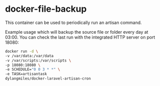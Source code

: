 # docker-file-backup

This container can be used to periodically run an artisan command.

Example usage which will backup the source file or folder every day at 03:00. You can check the last run with the integrated HTTP server on port 18080:

```bash
docker run -d \
-v /var/data:/var/data
-v /var/scripts:/var/scripts \
-p 18080:18080 \
-e SCHEDULE="0 0 3 * *" \
-e TASK=artisantask
dylangmiles/docker-laravel-artisan-cron
```
